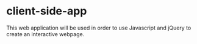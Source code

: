 # client-side-app
This web application will be used in order to use Javascript and jQuery to create an interactive webpage.
